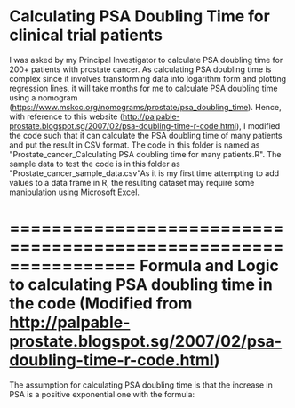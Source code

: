 # Calculating PSA Doubling Time for clinical trial patients

I was asked by my Principal Investigator to calculate PSA doubling time for 200+ patients with prostate cancer. As calculating PSA doubling time is complex since it involves transforming data into logarithm form and plotting regression lines, it will take months for me to calculate PSA doubling time using a nomogram (https://www.mskcc.org/nomograms/prostate/psa_doubling_time). Hence, with reference to this website (http://palpable-prostate.blogspot.sg/2007/02/psa-doubling-time-r-code.html), I modified the code such that it can calculate the PSA doubling time of many patients and put the result in CSV format. The code in this folder is named as "Prostate_cancer_Calculating PSA doubling time for many patients.R". The sample data to test the code is in this folder as "Prostate_cancer_sample_data.csv"As it is my first time attempting to add values to a data frame in R, the resulting dataset may require some manipulation using Microsoft Excel. 

================================================================
Formula and Logic to calculating PSA doubling time in the code
(Modified from http://palpable-prostate.blogspot.sg/2007/02/psa-doubling-time-r-code.html)
=================================================================

The assumption for calculating PSA doubling time is that the increase in PSA is a positive exponential one with the formula:
